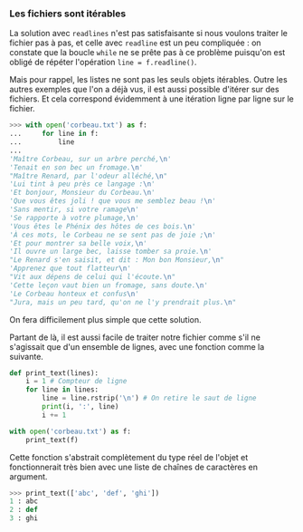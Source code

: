 ### Les fichiers sont itérables

La solution avec `readlines` n'est pas satisfaisante si nous voulons traiter le fichier pas à pas, et celle avec `readline` est un peu compliquée : on constate que la boucle `while` ne se prête pas à ce problème puisqu'on est obligé de répéter l'opération `line = f.readline()`.

Mais pour rappel, les listes ne sont pas les seuls objets itérables.
Outre les autres exemples que l'on a déjà vus, il est aussi possible d'itérer sur des fichiers.
Et cela correspond évidemment à une itération ligne par ligne sur le fichier.

```python
>>> with open('corbeau.txt') as f:
...     for line in f:
...         line
... 
'Maître Corbeau, sur un arbre perché,\n'
'Tenait en son bec un fromage.\n'
"Maître Renard, par l'odeur alléché,\n"
'Lui tint à peu près ce langage :\n'
'Et bonjour, Monsieur du Corbeau.\n'
'Que vous êtes joli ! que vous me semblez beau !\n'
'Sans mentir, si votre ramage\n'
'Se rapporte à votre plumage,\n'
'Vous êtes le Phénix des hôtes de ces bois.\n'
'À ces mots, le Corbeau ne se sent pas de joie ;\n'
'Et pour montrer sa belle voix,\n'
'Il ouvre un large bec, laisse tomber sa proie.\n'
"Le Renard s'en saisit, et dit : Mon bon Monsieur,\n"
'Apprenez que tout flatteur\n'
"Vit aux dépens de celui qui l'écoute.\n"
'Cette leçon vaut bien un fromage, sans doute.\n'
'Le Corbeau honteux et confus\n'
"Jura, mais un peu tard, qu'on ne l'y prendrait plus.\n"
```

On fera difficilement plus simple que cette solution.

Partant de là, il est aussi facile de traiter notre fichier comme s'il ne s'agissait que d'un ensemble de lignes, avec une fonction comme la suivante.

```python
def print_text(lines):
    i = 1 # Compteur de ligne
    for line in lines:
        line = line.rstrip('\n') # On retire le saut de ligne
        print(i, ':', line)
        i += 1

with open('corbeau.txt') as f:
    print_text(f)
```

Cette fonction s'abstrait complètement du type réel de l'objet et fonctionnerait très bien avec une liste de chaînes de caractères en argument.

```python
>>> print_text(['abc', 'def', 'ghi'])
1 : abc
2 : def
3 : ghi
```
